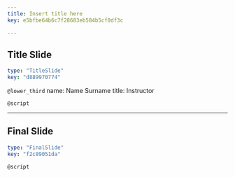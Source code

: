 ```yaml
---
title: Insert title here
key: e5bfbe64b6c7f28683eb584b5cf0df3c

---
```

## Title Slide

```yaml
type: "TitleSlide"
key: "d889970774"
```

`@lower_third`
name: Name Surname
title: Instructor


`@script`



---
## Final Slide

```yaml
type: "FinalSlide"
key: "f2c89051da"
```

`@script`


